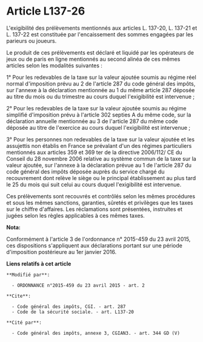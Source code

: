 # Article L137-26

L'exigibilité des prélèvements mentionnés aux articles L. 137-20, L. 137-21 et L. 137-22 est constituée par l'encaissement
des sommes engagées par les parieurs ou joueurs. 

Le produit de ces prélèvements est déclaré et liquidé par les opérateurs de jeux ou de paris en ligne mentionnés au second
alinéa de ces mêmes articles selon les modalités suivantes : 

1° Pour les redevables de la taxe sur la valeur ajoutée soumis au régime réel normal d'imposition prévu au 2 de l'article 287
du code général des impôts, sur l'annexe à la déclaration mentionnée au 1 du même article 287 déposée au titre du mois ou du
trimestre au cours duquel l'exigibilité est intervenue ; 

2° Pour les redevables de la taxe sur la valeur ajoutée soumis au régime simplifié d'imposition prévu à l'article 302 septies
A du même code, sur la déclaration annuelle mentionnée au 3 de l'article 287 du même code déposée au titre de l'exercice au
cours duquel l'exigibilité est intervenue ; 

3° Pour les personnes non redevables de la taxe sur la valeur ajoutée et les assujettis non établis en France se prévalant
d'un des régimes particuliers mentionnés aux articles 359 et 369 ter de la directive 2006/112/ CE du Conseil du 28 novembre
2006 relative au système commun de la taxe sur la valeur ajoutée, sur l'annexe à la déclaration prévue au 1 de l'article 287
du code général des impôts déposée auprès du service chargé du recouvrement dont relève le siège ou le principal
établissement au plus tard le 25 du mois qui suit celui au cours duquel l'exigibilité est intervenue. 

Ces prélèvements sont recouvrés et contrôlés selon les mêmes procédures et sous les mêmes sanctions, garanties, sûretés et
privilèges que les taxes sur le chiffre d'affaires. Les réclamations sont présentées, instruites et jugées selon les règles
applicables à ces mêmes taxes.

**Nota:**

Conformément à l'article 3 de l'ordonnance n° 2015-459 du 23 avril 2015, ces dispositions s'appliquent aux déclarations
portant sur une période d'imposition postérieure au 1er janvier 2016.

**Liens relatifs à cet article**

	**Modifié par**:

	  - ORDONNANCE n°2015-459 du 23 avril 2015 - art. 2

	**Cite**:

	  - Code général des impôts, CGI. - art. 287
	  - Code de la sécurité sociale. - art. L137-20

	**Cité par**:

	  - Code général des impôts, annexe 3, CGIAN3. - art. 344 GD (V)
